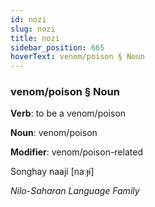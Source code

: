 ```yaml
---
id: nozi
slug: nozi
title: nozi
sidebar_position: 665
hoverText: venom/poison § Noun
---
```


### venom/poison § Noun

**Verb**: to be a venom/poison

**Noun**: venom/poison

**Modifier**: venom/poison-related

Songhay naaji [naːɟi]

*Nilo-Saharan Language Family*